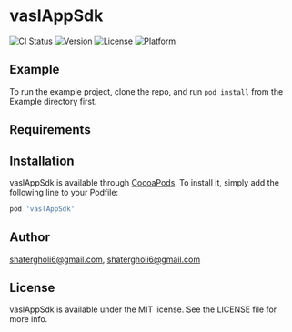 # vaslAppSdk

[![CI Status](https://img.shields.io/travis/shatergholi6@gmail.com/vaslAppSdk.svg?style=flat)](https://travis-ci.org/shatergholi6@gmail.com/vaslAppSdk)
[![Version](https://img.shields.io/cocoapods/v/vaslAppSdk.svg?style=flat)](https://cocoapods.org/pods/vaslAppSdk)
[![License](https://img.shields.io/cocoapods/l/vaslAppSdk.svg?style=flat)](https://cocoapods.org/pods/vaslAppSdk)
[![Platform](https://img.shields.io/cocoapods/p/vaslAppSdk.svg?style=flat)](https://cocoapods.org/pods/vaslAppSdk)

## Example

To run the example project, clone the repo, and run `pod install` from the Example directory first.

## Requirements

## Installation

vaslAppSdk is available through [CocoaPods](https://cocoapods.org). To install
it, simply add the following line to your Podfile:

```ruby
pod 'vaslAppSdk'
```

## Author

shatergholi6@gmail.com, shatergholi6@gmail.com

## License

vaslAppSdk is available under the MIT license. See the LICENSE file for more info.
